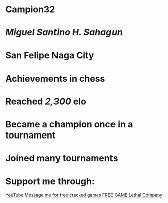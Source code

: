 # Campion32
# *Miguel Santino H. Sahagun*
# San Felipe Naga City
#
# **Achievements in chess**
# Reached *2,300* elo
# Became a champion once in a tournament
# Joined many tournaments
#
#
# Support me through:
[YouTube](https://www.youtube.com/@4twitchie/shorts)
[Message me for free cracked games](https://www.facebook.com/)
[FREE GAME Lethal Company](https://drive.google.com/file/d/1_W40mRsgEBAtJdCprqtufPXQlionz9eE/view?usp=drive_link)
